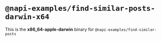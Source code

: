 # `@napi-examples/find-similar-posts-darwin-x64`

This is the **x86_64-apple-darwin** binary for
`@napi-examples/find-similar-posts`
